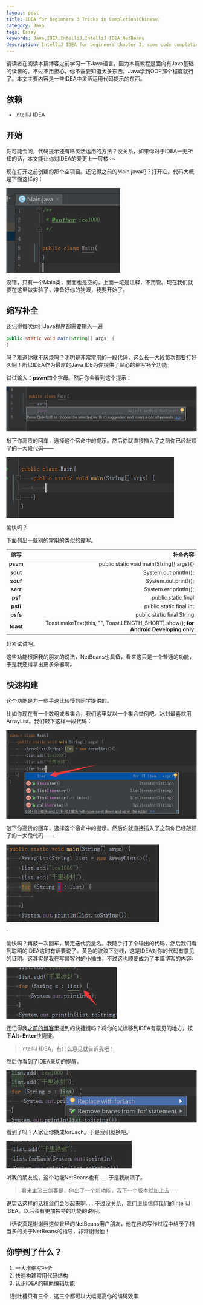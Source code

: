 ```yaml
---
layout: post
title: IDEA for beginners 3 Tricks in Completion(Chinese)
category: Java
tags: Essay
keywords: Java,IDEA,IntelliJ,IntelliJ IDEA,NetBeans
description: IntelliJ IDEA for beginners chapter 3, some code completing tricks
---
```


请读者在阅读本篇博客之前学习一下Java语言，因为本篇教程是面向有Java基础的读者的。不过不用担心，你不需要知道太多东西。Java学到OOP那个程度就行了。本文主要内容是一些IDEA中灵活运用代码提示的东西。

## 依赖

- IntelliJ IDEA

## 开始

你可能会问，代码提示还有啥灵活运用的方法？没关系，如果你对于IDEA一无所知的话，本文能让你对IDEA的爱更上一层楼~~

现在打开之前创建的那个空项目。还记得之前的Main.java吗？打开它。代码大概是下面这样的：

<p><img src="/../../../assets/images/java/idea3/1.png" align="center"></p>

没错，只有一个Main类，里面也是空的。上面一坨是注释，不用管。现在我们就要在这里做实验了，准备好你的狗眼，我要开始了。

## 缩写补全

还记得每次运行Java程序都需要输入一遍 
```java
public static void main(String[] args) {
}
```
吗？难道你就不厌烦吗？明明是非常常用的一段代码，这么长一大段每次都要打好久啊！所以IDEA作为最屌的Java IDE为你提供了贴心的缩写补全功能。

试试输入：**psvm**四个字母。然后你会看到这个提示：

<p><img src="/../../../assets/images/java/idea3/2.png" align="center"></p>

敲下你高贵的回车，选择这个宿命中的提示。然后你就直接插入了之前你已经敲烦了的一大段代码——

<p><img src="/../../../assets/images/java/idea3/3.png" align="center"></p>

愉快吗？

下面列出一些别的常用的类似的缩写。

缩写|补全内容
:---:|---:
**psvm**|public static void main(String[] args){}
**sout**|System.out.println();
**souf**|System.out.printf();
**serr**|System.err.println();
**psf**|public static final
**psfi**|public static final int
**psfs**|public static final String
**toast**|Toast.makeText(this, "", Toast.LENGTH_SHORT).show(); **for Android Developing only**

赶紧试试吧。

这些功能根据我的朋友的说法，NetBeans也具备，看来这只是一个普通的功能，于是我还得拿出更多杀器啊。

## 快速构建

这个功能是为一些手速比较慢的同学提供的。

比如你现在有一个数组或者集合，我们这里就以一个集合举例吧。冰封最喜欢用ArrayList。我们敲下这样一段代码：

<p><img src="/../../../assets/images/java/idea3/4.png" align="center"></p>

敲下你高贵的回车，选择这个宿命中的提示。然后你就直接插入了之前你已经敲烦了的一大段代码——

<p><img src="/../../../assets/images/java/idea3/5.png" align="center"></p>·

愉快吗？再敲一次回车，确定迭代变量名。我随手打了个输出的代码，然后我们看到聪明的IDEA这时有话要说了。黄色的波浪下划线，这是IDEA对你的代码有意见的证明。这其实是我在写博客时的小插曲，不过这也顺便成为了本篇博客的内容。

<p><img src="/../../../assets/images/java/idea3/6.png" align="center"></p>

还记得我[之前的博客](http://ice1000.github.io/2016/06/26/LearnIDEA2.html)里提到的快捷键吗？将你的光标移到IDEA有意见的地方，按下**Alt+Enter**快捷键。

> IntelliJ IDEA，有什么意见就告诉我吧！

然后你看到了IDEA亲切的提醒。

<p><img src="/../../../assets/images/java/idea3/7.png" align="center"></p>

看到了吗？人家让你换成forEach。于是我们就换吧。

<p><img src="/../../../assets/images/java/idea3/8.png" align="center"></p>

听我的朋友说，这个功能NetBeans也有……于是我崩溃了。

> 看来主流三剑客是，你出了一个新功能，我下一个版本就加上去……

说实话这样的话粉丝们会吵起来啊……不过没关系，我们继续信仰我们的IntelliJ IDEA。以后会有更加独特的功能的说明。

（话说真是谢谢我这位曾经的NetBeans用户朋友，他在我的写作过程中给予了相当多的关于NetBeans的指导，非常谢谢他！

## 你学到了什么？
1. 一大堆缩写补全
1. 快速构建常用代码结构
1. 认识IDEA的辅助编辑功能

（别吐槽只有三个，这三个都可以大幅提高你的编码效率